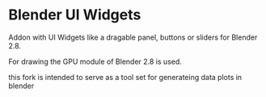 # Blender UI Widgets
Addon with UI Widgets like a dragable panel, buttons or sliders for Blender 2.8.

For drawing the GPU module of Blender 2.8 is used.

this fork is intended to serve as a tool set for generateing data plots in blender

